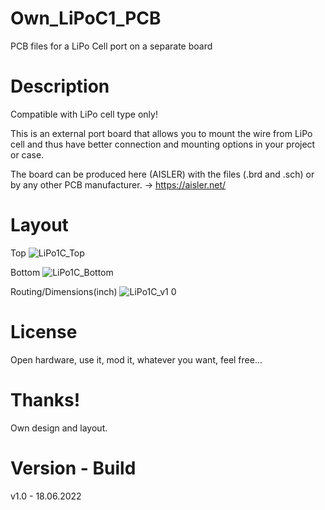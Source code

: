 # Own_LiPoC1_PCB

PCB files for a LiPo Cell port on a separate board 

# Description

Compatible with LiPo cell type only!

This is an external port board that allows you to mount the wire from LiPo cell and thus have better connection and mounting options in your project or case.

The board can be produced here (AISLER) with the files (.brd and .sch) or by any other PCB manufacturer. -> https://aisler.net/

# Layout

Top
![LiPo1C_Top](https://user-images.githubusercontent.com/88975406/174459137-7aaeaa6a-63e6-46cc-a54d-7b968feaac07.png)

Bottom
![LiPo1C_Bottom](https://user-images.githubusercontent.com/88975406/174459132-07e8273e-b05d-4320-94d0-27f569701379.png)

Routing/Dimensions(inch)
![LiPo1C_v1 0](https://user-images.githubusercontent.com/88975406/174459127-95b56650-57bf-4b64-a6e3-2c75b3c4a0e2.png)

# License

Open hardware, use it, mod it, whatever you want, feel free...

# Thanks!

Own design and layout.

# Version - Build

v1.0 - 18.06.2022
